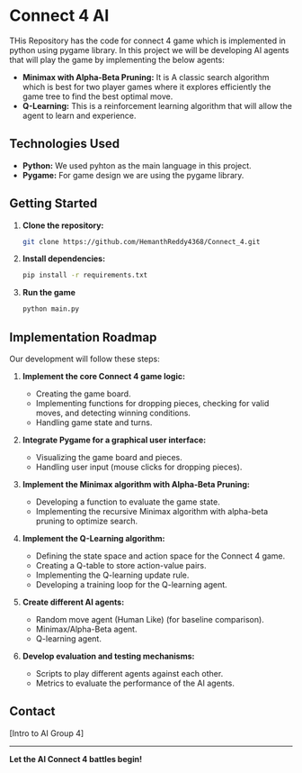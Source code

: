 # Connect 4 AI

THis Repository has the code for connect 4 game which is implemented in python using pygame library. In this project we will be developing AI agents that will play the game by implementing the below agents:

* **Minimax with Alpha-Beta Pruning:** It is A classic search algorithm which is best for two player games where it explores efficiently the game tree to find the best optimal move.
* **Q-Learning:** This is a reinforcement learning algorithm that will allow the agent to learn and experience.

## Technologies Used

* **Python:** We used pyhton as the main language in this project.
* **Pygame:**  For game design we are using the pygame library.

## Getting Started

1.  **Clone the repository:**
    ```bash
    git clone https://github.com/HemanthReddy4368/Connect_4.git
    ```

2.  **Install dependencies:**
    ```bash
    pip install -r requirements.txt
    ```

3.  **Run the game**
    ```bash
    python main.py
    ```

## Implementation Roadmap

Our development will follow these steps:

1.  **Implement the core Connect 4 game logic:**
    * Creating the game board.
    * Implementing functions for dropping pieces, checking for valid moves, and detecting winning conditions.
    * Handling game state and turns.

2.  **Integrate Pygame for a graphical user interface:**
    * Visualizing the game board and pieces.
    * Handling user input (mouse clicks for dropping pieces).

3.  **Implement the Minimax algorithm with Alpha-Beta Pruning:**
    * Developing a function to evaluate the game state.
    * Implementing the recursive Minimax algorithm with alpha-beta pruning to optimize search.

4.  **Implement the Q-Learning algorithm:**
    * Defining the state space and action space for the Connect 4 game.
    * Creating a Q-table to store action-value pairs.
    * Implementing the Q-learning update rule.
    * Developing a training loop for the Q-learning agent.

5.  **Create different AI agents:**
    * Random move agent (Human Like) (for baseline comparison).
    * Minimax/Alpha-Beta agent.
    * Q-learning agent.

6.  **Develop evaluation and testing mechanisms:**
    * Scripts to play different agents against each other.
    * Metrics to evaluate the performance of the AI agents.

## Contact

[Intro to AI Group 4]

---

**Let the AI Connect 4 battles begin!**